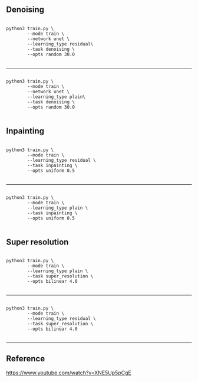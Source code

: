 ## Denoising

<pre>
<code>
python3 train.py \
        --mode train \
        --network unet \
        --learning_type residual\
        --task denoising \
        --opts random 30.0
</code>
</pre>
---
<pre>
<code>
python3 train.py \
        --mode train \
        --network unet \
        --learning_type plain\
        --task denoising \
        --opts random 30.0
</code>
</pre>

## Inpainting

<pre>
<code>
python3 train.py \
        --mode train \
        --learning_type residual \
        --task inpainting \
        --opts uniform 0.5
</code>
</pre>
---
<pre>
<code>
python3 train.py \
        --mode train \
        --learning_type plain \
        --task inpainting \
        --opts uniform 0.5
</code>
</pre>

## Super resolution

<pre>
<code>
python3 train.py \
        --mode train \
        --learning_type plain \
        --task super_resolution \
        --opts bilinear 4.0
</code>
</pre>
---
<pre>
<code>
python3 train.py \
        --mode train \
        --learning_type residual \
        --task super_resolution \
        --opts bilinear 4.0
</code>
</pre>


---
## Reference

<https://www.youtube.com/watch?v=XNE5Up5pCgE>
